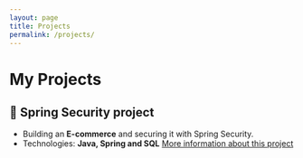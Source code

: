 ```yaml
---
layout: page
title: Projects
permalink: /projects/
---
```


# My Projects

## 📂 Spring Security project
- Building an **E-commerce** and securing it with Spring Security.
- Technologies: **Java, Spring and SQL**
[More information about this project](spring_security_project)